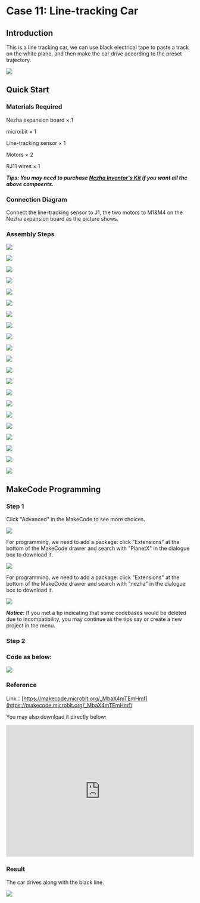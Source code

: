 # Case 11: Line-tracking Car

## Introduction

This is a line tracking car, we can use black electrical tape to paste a track on the white plane, and then make the car drive according to the preset trajectory.

![](./images/case_11_01.png)

## Quick Start

### Materials Required

Nezha expansion board × 1

micro:bit × 1

Line-tracking sensor × 1

Motors × 2

RJ11 wires × 1

***Tips: You may need to purchase [Nezha Inventor's Kit](https://shop.elecfreaks.com/products/elecfreaks-micro-bit-nezha-48-in-1-inventors-kit-without-micro-bit-board?_pos=2&_sid=ed1b6fbd2&_ss=r) if you want all the above compoents.***

### Connection Diagram 
Connect the line-tracking sensor to J1, the two motors to M1&M4 on the Nezha expansion board as the picture shows.





### Assembly Steps

![](./images/case_step_11_01.png)

![](./images/case_step_11_02.png)

![](./images/case_step_11_03.png)

![](./images/case_step_11_04.png)

![](./images/case_step_11_05.png)

![](./images/case_step_11_06.png)

![](./images/case_step_11_07.png)

![](./images/case_step_11_08.png)

![](./images/case_step_11_09.png)

![](./images/case_step_11_10.png)

![](./images/case_step_11_11.png)

![](./images/case_step_11_12.png)

![](./images/case_step_11_13.png)

![](./images/case_step_11_14.png)

![](./images/case_step_11_15.png)

![](./images/case_step_11_16.png)

![](./images/case_step_11_17.png)

![](./images/case_step_11_18.png)

![](./images/case_step_11_19.png)

![](./images/case_step_11_20.png)

![](./images/case_step_11_21.png)




## MakeCode Programming




### Step 1

Click "Advanced" in the MakeCode to see more choices.

![](./images/case_01_10.png)

For programming, we need to add a package: click "Extensions" at the bottom of the MakeCode drawer and search with "PlanetX" in the dialogue box to download it. 

![](./images/case_01_11.png)

For programming, we need to add a package: click "Extensions" at the bottom of the MakeCode drawer and search with "nezha" in the dialogue box to download it. 

![](./images/case_03_09.png)

***Notice:*** If you met a tip indicating that some codebases would be deleted due to incompatibility, you may continue as the tips say or create a new project in the menu. 

### Step 2

### Code as below:

![](./images/case_11_15.png)



### Reference
Link：[https://makecode.microbit.org/_MbaX4mTEmHmf](https://makecode.microbit.org/_MbaX4mTEmHmf)

You may also download it directly below:

<div style="position:relative;height:0;padding-bottom:70%;overflow:hidden;"><iframe style="position:absolute;top:0;left:0;width:100%;height:100%;" src="https://makecode.microbit.org/#pub:_MbaX4mTEmHmf" frameborder="0" sandbox="allow-popups allow-forms allow-scripts allow-same-origin"></iframe></div>  


### Result
The car drives along with the black line. 

![](./images/case-gif-11.gif)
